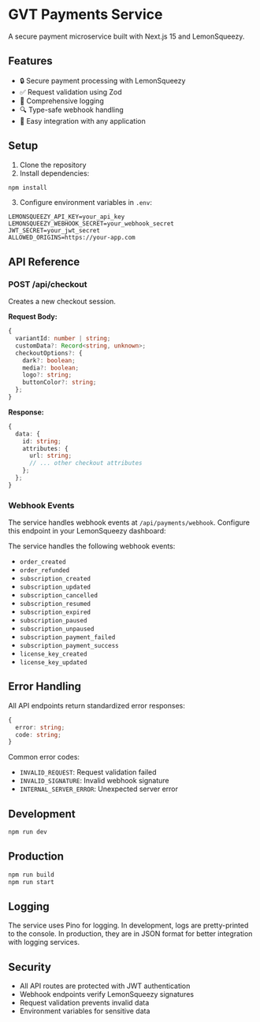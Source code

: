 # GVT Payments Service

A secure payment microservice built with Next.js 15 and LemonSqueezy.

## Features

- 🔒 Secure payment processing with LemonSqueezy
- ✅ Request validation using Zod
- 📝 Comprehensive logging
- 🔍 Type-safe webhook handling
- 🚀 Easy integration with any application

## Setup

1. Clone the repository
2. Install dependencies:
```bash
npm install
```

3. Configure environment variables in `.env`:
```env
LEMONSQUEEZY_API_KEY=your_api_key
LEMONSQUEEZY_WEBHOOK_SECRET=your_webhook_secret
JWT_SECRET=your_jwt_secret
ALLOWED_ORIGINS=https://your-app.com
```

## API Reference

### POST /api/checkout

Creates a new checkout session.

**Request Body:**
```typescript
{
  variantId: number | string;
  customData?: Record<string, unknown>;
  checkoutOptions?: {
    dark?: boolean;
    media?: boolean;
    logo?: string;
    buttonColor?: string;
  };
}
```

**Response:**
```typescript
{
  data: {
    id: string;
    attributes: {
      url: string;
      // ... other checkout attributes
    };
  };
}
```

### Webhook Events

The service handles webhook events at `/api/payments/webhook`. Configure this endpoint in your LemonSqueezy dashboard:

The service handles the following webhook events:
- `order_created`
- `order_refunded`
- `subscription_created`
- `subscription_updated`
- `subscription_cancelled`
- `subscription_resumed`
- `subscription_expired`
- `subscription_paused`
- `subscription_unpaused`
- `subscription_payment_failed`
- `subscription_payment_success`
- `license_key_created`
- `license_key_updated`

## Error Handling

All API endpoints return standardized error responses:

```typescript
{
  error: string;
  code: string;
}
```

Common error codes:
- `INVALID_REQUEST`: Request validation failed
- `INVALID_SIGNATURE`: Invalid webhook signature
- `INTERNAL_SERVER_ERROR`: Unexpected server error

## Development

```bash
npm run dev
```

## Production

```bash
npm run build
npm run start
```

## Logging

The service uses Pino for logging. In development, logs are pretty-printed to the console. In production, they are in JSON format for better integration with logging services.

## Security

- All API routes are protected with JWT authentication
- Webhook endpoints verify LemonSqueezy signatures
- Request validation prevents invalid data
- Environment variables for sensitive data
